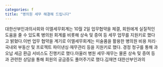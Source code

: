 ```yaml
---
categories: f
title: "병의원 세무 해결해 드립니다"
---
```

대한산부인과의사회와 이엘세무회계는 10월 2일 업무협약을 체결, 회원에게 실질적인 도움을 줄 수 있도록 병의원 회계를 비롯해 상속 및 증여 등 세무 업무를 지원키로 했다고 밝혔다.이번 업무 협약을 계기로 이엘세무회계는 미술품을 활용한 병의원 비용 처리&middot;국내외 부동산 및 프로젝트 파이낸싱&middot;재무관리 등을 지원키로 했다. 경정 청구를 통해 과오납 세금 환급 서비스도 진행키로 했다.아울러 병원 세무&middot;재무는 물론 상속 및 증여 등과 관련한 상담을 통해 회원의 궁금증도 풀어주기로 했다.김재연 대한산부인과의